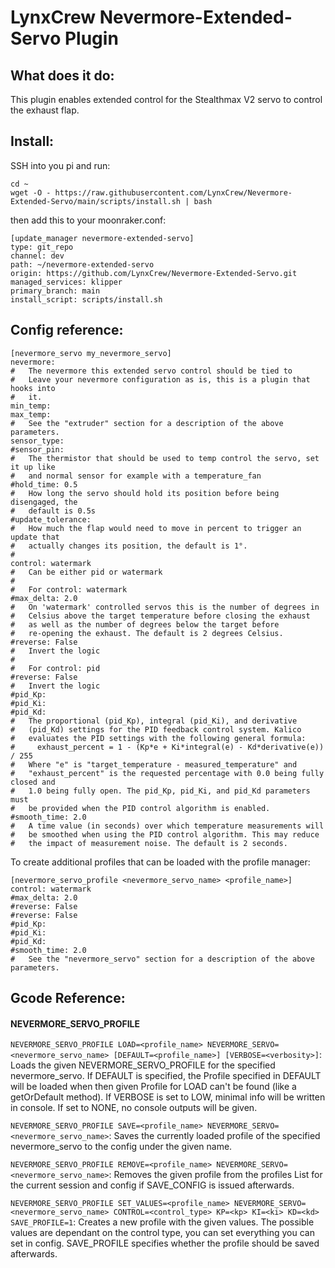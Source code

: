 # LynxCrew Nevermore-Extended-Servo Plugin

## What does it do:
This plugin enables extended control for the Stealthmax V2 servo to control the
exhaust flap.

## Install:
SSH into you pi and run:
```
cd ~
wget -O - https://raw.githubusercontent.com/LynxCrew/Nevermore-Extended-Servo/main/scripts/install.sh | bash
```

then add this to your moonraker.conf:
```
[update_manager nevermore-extended-servo]
type: git_repo
channel: dev
path: ~/nevermore-extended-servo
origin: https://github.com/LynxCrew/Nevermore-Extended-Servo.git
managed_services: klipper
primary_branch: main
install_script: scripts/install.sh
```

## Config reference:
```
[nevermore_servo my_nevermore_servo]
nevermore:
#   The nevermore this extended servo control should be tied to
#   Leave your nevermore configuration as is, this is a plugin that hooks into
#   it.
min_temp:
max_temp:
#   See the "extruder" section for a description of the above parameters.
sensor_type:
#sensor_pin:
#   The thermistor that should be used to temp control the servo, set it up like
#   and normal sensor for example with a temperature_fan
#hold_time: 0.5
#   How long the servo should hold its position before being disengaged, the
#   default is 0.5s
#update_tolerance: 
#   How much the flap would need to move in percent to trigger an update that
#   actually changes its position, the default is 1°.
#
control: watermark
#   Can be either pid or watermark
#
#   For control: watermark
#max_delta: 2.0
#   On 'watermark' controlled servos this is the number of degrees in
#   Celsius above the target temperature before closing the exhaust
#   as well as the number of degrees below the target before
#   re-opening the exhaust. The default is 2 degrees Celsius.
#reverse: False
#   Invert the logic
#
#   For control: pid
#reverse: False
#   Invert the logic
#pid_Kp:
#pid_Ki:
#pid_Kd:
#   The proportional (pid_Kp), integral (pid_Ki), and derivative
#   (pid_Kd) settings for the PID feedback control system. Kalico
#   evaluates the PID settings with the following general formula:
#     exhaust_percent = 1 - (Kp*e + Ki*integral(e) - Kd*derivative(e)) / 255
#   Where "e" is "target_temperature - measured_temperature" and
#   "exhaust_percent" is the requested percentage with 0.0 being fully closed and
#   1.0 being fully open. The pid_Kp, pid_Ki, and pid_Kd parameters must
#   be provided when the PID control algorithm is enabled.
#smooth_time: 2.0
#   A time value (in seconds) over which temperature measurements will
#   be smoothed when using the PID control algorithm. This may reduce
#   the impact of measurement noise. The default is 2 seconds.
```

To create additional profiles that can be loaded with the profile manager:
```
[nevermore_servo_profile <nevermore_servo_name> <profile_name>]
control: watermark
#max_delta: 2.0
#reverse: False
#reverse: False
#pid_Kp:
#pid_Ki:
#pid_Kd:
#smooth_time: 2.0
#   See the "nevermore_servo" section for a description of the above parameters.
```

## Gcode Reference:
#### NEVERMORE_SERVO_PROFILE
`NEVERMORE_SERVO_PROFILE LOAD=<profile_name> NEVERMORE_SERVO=<nevermore_servo_name>
[DEFAULT=<profile_name>] [VERBOSE=<verbosity>]`:
Loads the given NEVERMORE_SERVO_PROFILE for the specified nevermore_servo.
If DEFAULT is specified, the Profile specified in DEFAULT will be loaded when
then given Profile for LOAD can't be found (like a getOrDefault method).
If VERBOSE is set to LOW, minimal info will be written in console.
If set to NONE, no console outputs will be given.

`NEVERMORE_SERVO_PROFILE SAVE=<profile_name> NEVERMORE_SERVO=<nevermore_servo_name>`:
Saves the currently loaded profile of the specified nevermore_servo to the config
under the given name.

`NEVERMORE_SERVO_PROFILE REMOVE=<profile_name> NEVERMORE_SERVO=<nevermore_servo_name>`:
Removes the given profile from the profiles List for the current session and config if SAVE_CONFIG is issued afterwards.

`NEVERMORE_SERVO_PROFILE SET_VALUES=<profile_name> NEVERMORE_SERVO=<nevermore_servo_name>
CONTROL=<control_type> KP=<kp> KI=<ki> KD=<kd> SAVE_PROFILE=1`:
Creates a new profile with the given values.
The possible values are dependant on the control type, you can set everything you can set in config.
SAVE_PROFILE specifies whether the profile should be saved afterwards.